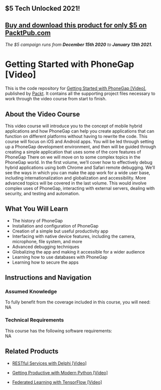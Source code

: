 ## $5 Tech Unlocked 2021!
[Buy and download this product for only $5 on PacktPub.com](https://www.packtpub.com/)
-----
*The $5 campaign         runs from __December 15th 2020__ to __January 13th 2021.__*

# Getting Started with PhoneGap [Video]
This is the code repository for [Getting Started with PhoneGap [Video]](https://www.packtpub.com/application-development/getting-started-phonegap-video?utm_source=github&utm_medium=repository&utm_campaign=9781785286094), published by [Packt](https://www.packtpub.com/?utm_source=github). It contains all the supporting project files necessary to work through the video course from start to finish.
## About the Video Course
This video course will introduce you to the concept of mobile hybrid applications and how PhoneGap can help you create applications that can function on different platforms without having to rewrite the code. This course will focus on iOS and Android apps. You will be led through setting up a PhoneGap development environment, and then will be guided through creating a simple application that uses some of the core features of PhoneGap
There on we will move on to some complex topics in the PhoneGap world. In the first volume, we’ll cover how to effectively debug hybrid applications using both Chrome and Safari remote debugging. We’ll see the ways in which you can make the app work for a wide user base, including internationalization and globalization and accessibility.
More advanced topics will be covered in the last volume. This would involve complex uses of PhoneGap, interacting with external servers, dealing with security, and testing and automation.

<H2>What You Will Learn</H2>
<DIV class=book-info-will-learn-text>
<UL>
<LI>The history of PhoneGap 
<LI>Installation and configuration of PhoneGap 
<LI>Creation of a simple but useful productivity app 
<LI>Interfacing with native device features, including the camera, microphone, file system, and more 
<LI>Advanced debugging techniques 
<LI>Globalizing the app and making it accessible for a wider audience 
<LI>Learning how to use databases with PhoneGap 
<LI>Learning how to secure the apps </LI></UL></DIV>

## Instructions and Navigation
### Assumed Knowledge
To fully benefit from the coverage included in this course, you will need:<br/>
NA
### Technical Requirements
This course has the following software requirements:<br/>
NA

## Related Products
* [RESTful Services with Delphi [Video]]()

* [Getting Productive with Modern Python [Video]]()

* [Federated Learning with TensorFlow [Video]]()

